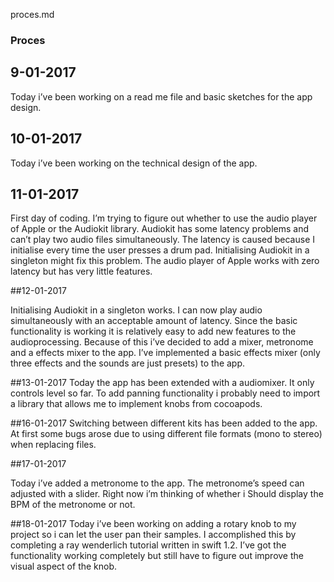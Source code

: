 proces.md
### Proces

## 9-01-2017
Today i’ve been working on a read me file and basic sketches for the app design.

## 10-01-2017
Today i’ve been working on the technical design of the app. 

## 11-01-2017
First day of coding. I’m trying to figure out whether to use the audio player of Apple or the Audiokit library. Audiokit has some latency problems and can’t play two audio files simultaneously. The latency is caused because I initialise every time the user presses a drum pad. Initialising Audiokit in a singleton might fix this problem. The audio player of Apple works with zero latency but has very little features.

##12-01-2017

Initialising Audiokit in a singleton works. I can now play audio simultaneously with an acceptable amount of latency. Since the basic functionality is working it is relatively easy to add new features to the audioprocessing. Because of this i’ve decided to add a mixer, metronome and a effects mixer to the app. I’ve implemented a basic effects mixer (only three effects and the sounds are just presets) to the app. 

##13-01-2017
Today the app has been extended with a audiomixer. It only controls level so far. To add panning functionality i probably need to import a library that allows me to implement knobs from cocoapods. 

##16-01-2017
Switching between different kits has been added to the app. At first some bugs arose due to using different file formats (mono to stereo) when replacing files. 

##17-01-2017

Today i’ve added a metronome to the app. The metronome’s speed can adjusted with a slider. Right now i’m thinking of whether i Should display the BPM of the metronome or not. 

##18-01-2017
Today i’ve been  working on adding a rotary knob to my project so i can let the user pan their samples. I accomplished this by completing a ray wenderlich tutorial written in swift 1.2. I’ve got the functionality working completely but still have to figure out improve the visual aspect of the knob.  

